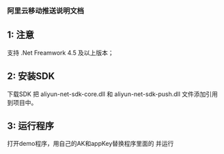 ### 阿里云移动推送说明文档

## 1: 注意
支持 .Net Freamwork 4.5 及以上版本；
## 2: 安装SDK
下载SDK 把 aliyun-net-sdk-core.dll 和 aliyun-net-sdk-push.dll 文件添加引用到项目中。
## 3: 运行程序
打开demo程序，用自己的AK和appKey替换程序里面的<your access key id> <your access key secret> <your Appkey>并运行
